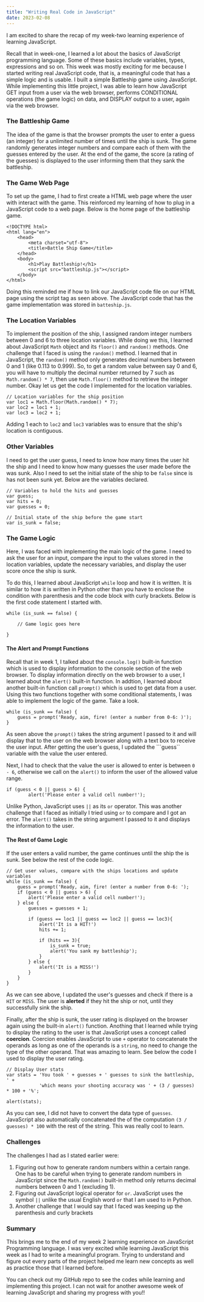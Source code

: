 ```yaml
---
title: "Writing Real Code in JavaScript"
date: 2023-02-08
---
```

I am excited to share the recap of my week-two learning experience of learning JavaScript.

Recall that in week-one, I learned a lot about the basics of JavaScript programming language. Some of these basics include variables, types, expressions and so on.
This week was mostly exciting for me because I started writing real JavaScript code, that is, a meaningful code that has a simple logic and is usable. I built a simple Battleship game using JavaScript. While implementing this little project, I was able to learn how JavaScript GET input from a user via the web browser, performs CONDITIONAL operations (the game logic) on data, and DISPLAY output to a user, again via the web browser. 

### The Battleship Game
The idea of the game is that the browser prompts the user to enter a guess (an integer) for a unlimited number of times until the ship is sunk. The game randomly generates integer numbers and compare each of them with the guesses entered by the user. At the end of the game, the score (a rating of the guesses) is displayed to the user informing them that they sank the battleship.

### The Game Web Page
To set up the game, I had to first create a HTML web page where the user with interact with the game. This reinforced my learning of how to plug in a JavaScript code to a web page. Below is the home page of the battleship game.

```
<!DOCTYPE html>
<html lang="en">
    <head>
        <meta charset="utf-8">
        <title>Battle Ship Game</title>
    </head>
    <body>
        <h1>Play Battleship!</h1>
        <script src="battleship.js"></script>
    </body>
</html>
```
Doing this reminded me if how to link our JavaScript code file on our HTML page using the script tag as seen above. The JavaScript code that has the game implementation was stored in ```batteship.js```.

### The Location Variables
To implement the position of the ship, I assigned random integer numbers between 0 and 6 to three location variables. While doing we this, I learned about JavaScript ```Math``` object and its ```floor()``` and ```random()``` methods. One challenge that I faced is using the ```random()``` method. I learned that in JavaScript, the ```random()``` method only generates decimal numbers between 0 and 1 (like 0.113 to 0.999). So, to get a random value between say 0 and 6, you will have to multiply the decimal number returned by 7 such as ```Math.random() * 7```, then use ```Math.floor()``` method to retrieve the integer number. Okay let us get the code I implemented for the location variables.

```
// Location variables for the ship position
var loc1 = Math.floor(Math.random() * 7);
var loc2 = loc1 + 1;
var loc3 = loc2 + 1;
```
Adding 1 each to ```loc2``` and ```loc3``` variables was to ensure that the ship's location is contiguous. 

### Other Variables
I need to get the user guess, I need to know how many times the user hit the ship and I need to know how many guesses the user made before the was sunk. Also I need to set the initial state of the ship to be ```false``` since is has not been sunk yet. Below are the variables declared.

```
// Variables to hold the hits and guesses
var guess;
var hits = 0;
var guesses = 0;

// Initial state of the ship before the game start
var is_sunk = false;
```
### The Game Logic
Here, I was faced with implementing the main logic of the game. I need to ask the user for an input, compare the input to the values stored in the location variables, update the necessary variables, and display the user score once the ship is sunk.

To do this, I learned about JavaScript ```while``` loop and how it is written. It is similar to how it is written in Python other than you have to enclose the condition with parenthesis and the code block with curly brackets. Below is the first code statement I started with.

```
while (is_sunk == false) {

    // Game logic goes here
    
}
```
#### The Alert and Prompt Functions
Recall that in week 1, I talked about the ```console.log()``` built-in function which is used to display information to the console section of the web browser. To display information directly on the web browser to a user, I learned about the ```alert()``` built-in function. In addtion, I learned about another built-in function call ```prompt()``` which is used to get data from a user. Using this two functions together with some conditional statements, I was able to implement the logic of the game. Take a look.

```
while (is_sunk == false) {
    guess = prompt('Ready, aim, fire! (enter a number from 0-6: )');
}
```
As seen above the ```prompt()``` takes the string argument I passed to it and will display that to the user on the web browser along with a text box to receive the user input. After getting the user's guess, I updated the ```guess`` variable with the value the user entered.

Next, I had to check that the value the user is allowed to enter is between ```0 - 6```, otherwise we call on the ```alert()``` to inform the user of the allowed value range.

```
if (guess < 0 || guess > 6) {
        alert('Please enter a valid cell number!');
```
Unlike Python, JavaScript uses ```||``` as its ```or``` operator. This was another challenge that I faced as initially I tried using ```or``` to compare and I got an error. The ```alert()``` takes in the string argument I passed to it and displays the information to the user.

#### The Rest of Game Logic
If the user enters a valid number, the game continues until the ship the is sunk. See below the rest of the code logic.

```
// Get user values, compare with the ships locations and update variables
while (is_sunk == false) {
    guess = prompt('Ready, aim, fire! (enter a number from 0-6: ');
    if (guess < 0 || guess > 6) {
        alert('Please enter a valid cell number!');
    } else {
        guesses = guesses + 1;  
        
        if (guess == loc1 || guess == loc2 || guess == loc3){
            alert('It is a HIT!')
            hits += 1;

            if (hits == 3){
                is_sunk = true;
                alert('You sank my battleship');
            }
        } else {
            alert('It is a MISS!')
        } 
    }
}
```
As we can see above, I updated the user's guesses and check if there is a ```HIT``` or ```MISS```. The user is **alerted** if they hit the ship or not, until they successfully sink the ship.

Finally, after the ship is sunk, the user rating is displayed on the browser again using the built-in ```alert()``` function. Anothing that I learned while trying to display the rating to the user is that JavaScript uses a concept called **coercion**. Coercion enables JavaScript to use ```+``` operator to concatenate the operands as long as one of the operands is a ```string```, no need to change the type of the other operand. That was amazing to learn. See below the code I used to display the user rating.

```
// Display User stats
var stats = 'You took ' + guesses + ' guesses to sink the battleship, ' + 
            'which means your shooting accuracy was ' + (3 / guesses) * 100 + '%';

alert(stats);
```
As you can see, I did not have to convert the data type of ```guesses```. JavaScript also automatically concatenated the of the computation ```(3 / guesses) * 100``` with the rest of the string. This was really cool to learn.

### Challenges
The challenges I had as I stated earlier were:
1. Figuring out how to generate random numbers within a certain range. One has to be careful when trying to generate random numbers in JavaScript since the ```Math.random()``` built-in method only returns decimal numbers between 0 and 1 (excluding 1).  
2. Figuring out JavaScript logical operator for ```or```. JavaScript uses the symbol ```||``` unlike the usual English word ```or``` that I am used to in Python.
3. Another challenge that I would say that I faced was keeping up the parenthesis and curly brackets

### Summary
This brings me to the end of my week 2 learning experience on JavaScript Programming language. I was very excited while learning JavaScript this week as I had to write a meaningful program. Trying to understand and figure out every parts of the project helped me learn new concepts as well as practice those that I learned before.

You can check out my GitHub repo to see the codes while learning and implementing this project. I can not wait for another awesome week of learning JavaScript and sharing my progress with you!!
